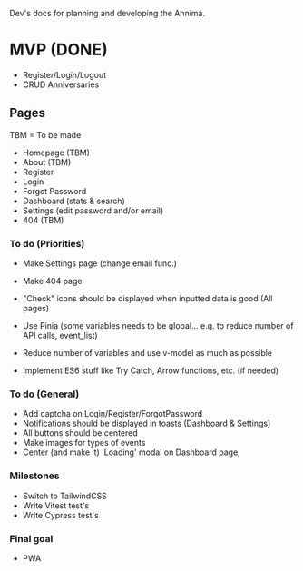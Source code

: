 Dev's docs for planning and developing the Annima.

# MVP (DONE)

- Register/Login/Logout
- CRUD Anniversaries

## Pages

TBM = To be made

- Homepage (TBM)
- About (TBM)
- Register
- Login
- Forgot Password
- Dashboard (stats & search)
- Settings (edit password and/or email)
- 404 (TBM)

### To do (Priorities)

- Make Settings page (change email func.)
- Make 404 page
- "Check" icons should be displayed when inputted data is good (All pages)

- Use Pinia (some variables needs to be global... e.g. to reduce number of API calls, event_list)
- Reduce number of variables and use v-model as much as possible
- Implement ES6 stuff like Try Catch, Arrow functions, etc. (if needed)

### To do (General)

- Add captcha on Login/Register/ForgotPassword
- Notifications should be displayed in toasts (Dashboard & Settings)
- All buttons should be centered
- Make images for types of events
- Center (and make it) 'Loading' modal on Dashboard page;

### Milestones

- Switch to TailwindCSS
- Write Vitest test's
- Write Cypress test's

### Final goal

- PWA
